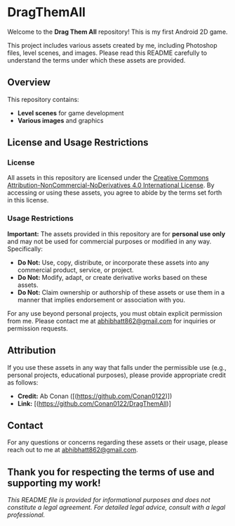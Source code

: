 # DragThemAll

Welcome to the **Drag Them All** repository! This is my first Android 2D game.

This project includes various assets created by me, including Photoshop files, level scenes, and images. Please read this README carefully to understand the terms under which these assets are provided.

## Overview

This repository contains:
- **Level scenes** for game development
- **Various images** and graphics

## License and Usage Restrictions

### License

All assets in this repository are licensed under the [Creative Commons Attribution-NonCommercial-NoDerivatives 4.0 International License](https://creativecommons.org/licenses/by-nc-nd/4.0/). By accessing or using these assets, you agree to abide by the terms set forth in this license.

### Usage Restrictions

**Important:** The assets provided in this repository are for **personal use only** and may not be used for commercial purposes or modified in any way. Specifically:

- **Do Not:** Use, copy, distribute, or incorporate these assets into any commercial product, service, or project.
- **Do Not:** Modify, adapt, or create derivative works based on these assets.
- **Do Not:** Claim ownership or authorship of these assets or use them in a manner that implies endorsement or association with you.

For any use beyond personal projects, you must obtain explicit permission from me. Please contact me at abhibhatt862@gmail.com for inquiries or permission requests.

## Attribution

If you use these assets in any way that falls under the permissible use (e.g., personal projects, educational purposes), please provide appropriate credit as follows:

- **Credit:** Ab Conan ([(https://github.com/Conan0122)])
- **Link:** [(https://github.com/Conan0122/DragThemAll)]

## Contact

For any questions or concerns regarding these assets or their usage, please reach out to me at abhibhatt862@gmail.com.

Thank you for respecting the terms of use and supporting my work!
---

*This README file is provided for informational purposes and does not constitute a legal agreement. For detailed legal advice, consult with a legal professional.*
